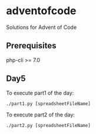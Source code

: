 # adventofcode
Solutions for Advent of Code

## Prerequisites

php-cli >= 7.0

## Day5

To execute part1 of the day:

```
./part1.py [spreadsheetFileName]
```

To execute part2 of the day:

```
./part2.py [spreadsheetFileName]
```
